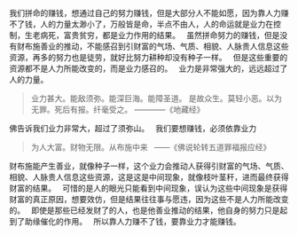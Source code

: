 我们拼命的赚钱，想通过自己的努力赚钱，但是大部分人不能如愿，因为靠人力赚不了钱，人的力量太渺小了，万般皆是命，半点不由人，人的命运就是业力在控制，生老病死，富贵贫穷，都是业力作用的结果。
&nbsp;
虽然拼命努力的赚钱，但是没有财布施善业的推动，不能感召到引财富的气场、气质、相貌、人脉贵人信息这些资源，再多的努力也是徒劳，就好比努力耕种却没有种子一样。
&nbsp;
但是这些重要的资源都不是人力所能改变的，而是业力感召的。
&nbsp;
业力是非常强大的，远远超过了人的力量。

> 业力甚大。能敌须弥。能深巨海。能障圣道。
> 是故众生。莫轻小恶。以为无罪。死后有报。纤毫受之。
> ————《地藏经》

佛告诉我们业力非常大，超过了须弥山。
&nbsp;
我们要想赚钱，必须依靠业力

> 为人大富。财物无限。从布施中来 
>  ——《佛说轮转五道罪福报应经》

财布施能产生善业，就像种子一样，这个业力会推动人获得引财富的气场、气质、相貌、人脉贵人信息这些资源，这是这是中间现象，就像枝叶茎秆，进而最终获得财富的结果。
&nbsp;
可惜的是人的眼光只能看到中间现象，误认为这些中间现象是获得财富的真正原因，想要效仿，但是结果往往事与愿违，因为这些不是人力所能改变的。
&nbsp;
即使是那些已经发财了的人，也是他善业推动的结果，他自身的努力只是起到了助缘催化的作用。
&nbsp;
所以靠人力赚不了钱，要靠业力才能赚钱。